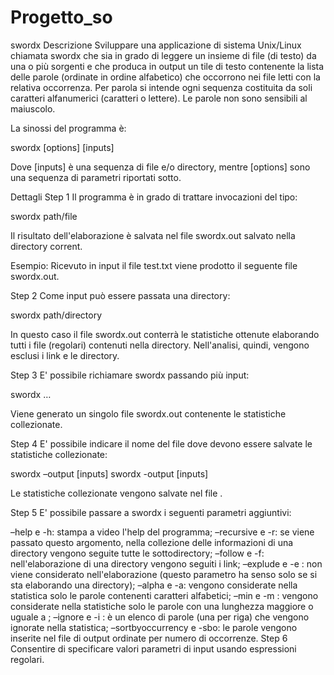 # Progetto_so
swordx
Descrizione
Sviluppare una applicazione di sistema Unix/Linux chiamata swordx che sia in grado di leggere un insieme di file (di testo) da una o più sorgenti e che produca in output un tile di testo contenente la lista delle parole (ordinate in ordine alfabetico) che occorrono nei file letti con la relativa occorrenza. Per parola si intende ogni sequenza costituita da soli caratteri alfanumerici (caratteri o lettere). Le parole non sono sensibili al maiuscolo.

La sinossi del programma è:

swordx [options] [inputs]

Dove [inputs] è una sequenza di file e/o directory, mentre [options] sono una sequenza di parametri riportati sotto.

Dettagli
Step 1
Il programma è in grado di trattare invocazioni del tipo:

swordx path/file

Il risultato dell'elaborazione è salvata nel file swordx.out salvato nella directory corrent.

Esempio: Ricevuto in input il file test.txt viene prodotto il seguente file swordx.out.

Step 2
Come input può essere passata una directory:

swordx path/directory

In questo caso il file swordx.out conterrà le statistiche ottenute elaborando tutti i file (regolari) contenuti nella directory. Nell'analisi, quindi, vengono esclusi i link e le directory.

Step 3
E' possibile richiamare swordx passando più input:

swordx <input1> <input2> … <inputn>

Viene generato un singolo file swordx.out contenente le statistiche collezionate.

Step 4
E' possibile indicare il nome del file dove devono essere salvate le statistiche collezionate:

swordx –output <file> [inputs] swordx -output <file> [inputs]

Le statistiche collezionate vengono salvate nel file <file>.

Step 5
E' possibile passare a swordx i seguenti parametri aggiuntivi:

–help e -h: stampa a video l'help del programma;
–recursive e -r: se viene passato questo argomento, nella collezione delle informazioni di una directory vengono seguite tutte le sottodirectory;
–follow e -f: nell'elaborazione di una directory vengono seguiti i link;
–explude <file> e -e <file>: <file> non viene considerato nell'elaborazione (questo parametro ha senso solo se si sta elaborando una directory);
–alpha e -a: vengono considerate nella statistica solo le parole contenenti caratteri alfabetici;
–min <num> e -m <num>: vengono considerate nella statistiche solo le parole con una lunghezza maggiore o uguale a <num>;
–ignore <file> e -i <file>: <file> è un elenco di parole (una per riga) che vengono ignorate nella statistica;
–sortbyoccurrency e -sbo: le parole vengono inserite nel file di output ordinate per numero di occorrenze.
Step 6
Consentire di specificare valori parametri di input usando espressioni regolari.
